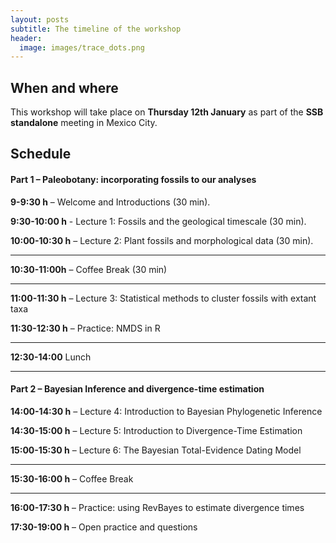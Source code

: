 ```yaml
---
layout: posts
subtitle: The timeline of the workshop
header:
  image: images/trace_dots.png
---
```


## When and where

This workshop will take place on **Thursday 12th January** as part of the **SSB standalone** meeting in Mexico City. 

## Schedule

#### Part 1 – Paleobotany: incorporating fossils to our analyses

**9-9:30 h** – Welcome and Introductions (30 min).

**9:30-10:00 h** - Lecture 1: Fossils and the geological timescale (30 min).

**10:00-10:30 h** – Lecture 2: Plant fossils and morphological data (30 min).

******

**10:30-11:00h** – Coffee Break  (30 min)

******  
**11:00-11:30 h** – Lecture 3: Statistical methods to cluster fossils with extant taxa  

**11:30-12:30 h** – Practice: NMDS in R  

*****

**12:30-14:00** Lunch

*****

#### Part 2 – Bayesian Inference and divergence-time estimation  

**14:00-14:30 h** – Lecture 4: Introduction to Bayesian Phylogenetic Inference

**14:30-15:00 h** – Lecture 5: Introduction to Divergence-Time Estimation

**15:00-15:30 h** – Lecture 6: The Bayesian Total-Evidence Dating Model

******

**15:30-16:00 h** – Coffee Break  

******

**16:00-17:30 h** – Practice: using RevBayes to estimate divergence times


**17:30-19:00 h** – Open practice and questions

